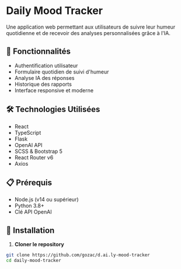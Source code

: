 # Daily Mood Tracker

Une application web permettant aux utilisateurs de suivre leur humeur quotidienne et de recevoir des analyses personnalisées grâce à l'IA.

## 🚀 Fonctionnalités

- Authentification utilisateur
- Formulaire quotidien de suivi d'humeur
- Analyse IA des réponses
- Historique des rapports
- Interface responsive et moderne

## 🛠 Technologies Utilisées

- React
- TypeScript
- Flask
- OpenAI API
- SCSS & Bootstrap 5
- React Router v6
- Axios

## 📋 Prérequis

- Node.js (v14 ou supérieur)
- Python 3.8+
- Clé API OpenAI

## 🔧 Installation

1. **Cloner le repository**
```bash
git clone https://github.com/gozac/d.ai.ly-mood-tracker
cd daily-mood-tracker

